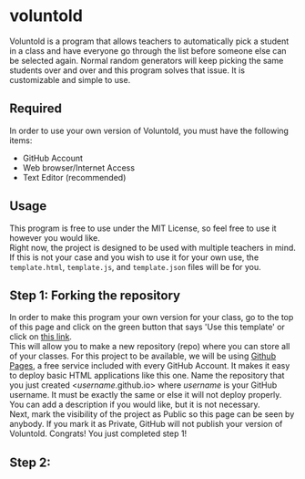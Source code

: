 # voluntold
Voluntold is a program that allows teachers to automatically pick a student in a class and have everyone go through the list before someone else can be selected again.  Normal random generators will keep picking the same students over and over and this program solves that issue.  It is customizable and simple to use.

## Required
In order to use your own version of Voluntold, you must have the following items:
- GitHub Account
- Web browser/Internet Access
- Text Editor (recommended)

## Usage
This program is free to use under the MIT License, so feel free to use it however you would like.  
Right now, the project is designed to be used with multiple teachers in mind.  If this is not your case and you wish to use it for your own use, the `template.html`, `template.js`, and `template.json` files will be for you.

## Step 1: Forking the repository
In order to make this program your own version for your class, go to the top of this page and click on the green button that says 'Use this template' or click on [this link](https://github.com/sheepman39/voluntold/generate).  
This will allow you to make a new repository (repo) where you can store all of your classes.   For this project to be available, we will be using [Github Pages](https://pages.github.com/), a free service included with every GitHub Account.  It makes it easy to deploy basic HTML applications like this one.
Name the repository that you just created <*username*.github.io> where *username* is your GitHub username.  It must be exactly the same or else it will not deploy properly.  You can add a description if you would like, but it is not necessary.  
Next, mark the visibility of the project as Public so this page can be seen by anybody.  If you mark it as Private, GitHub will not publish your version of Voluntold.  Congrats!  You just completed step 1!

## Step 2: 